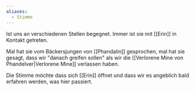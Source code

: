 ```yaml
---
aliases:
  - Stimme
---
```

Ist uns an verschiedenen Stellen begegnet. Immer ist sie mit [[Erin]] in Kontakt getreten.

Mal hat sie vom Bäckersjungen von [[Phandalin]] gesprochen, mal hat sie gesagt, dass wir "danach greifen sollen" als wir die [[Verlorene Mine von Phandelver|Verlorene Mine]] verlassen haben.

Die Stimme möchte dass sich [[Erin]] öffnet und dass wir es angeblich bald erfahren werden, was hier passiert.